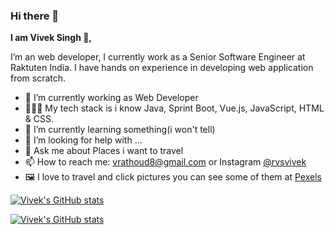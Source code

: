 ### Hi there 👋

**I am Vivek Singh 👋,**

I’m an web developer, I currently work as a Senior Software Engineer at Raktuten India. I have hands on experience in developing web application from scratch. 

- 🔭 I’m currently working as Web Developer
- 👨🏻‍💻 My tech stack is i know Java, Sprint Boot, Vue.js, JavaScript, HTML & CSS.
- 🌱 I’m currently learning something(i won't tell)
- 🤔 I’m looking for help with ...
- 💬 Ask me about Places i want to travel
- 📫 How to reach me: vrathoud8@gmail.com or Instagram [@rvsvivek](https://www.instagram.com/rvsvivek/)
- 🖼️ I love to travel and click pictures you can see some of them at [Pexels](https://www.pexels.com/@vivek-singh-987223)


[![Vivek's GitHub stats](https://github-readme-stats.vercel.app/api?username=rviveksingh&show_icons=true&count_private=true&theme=vue)](https://github.com/anuraghazra/github-readme-stats)

[![Vivek's GitHub stats](https://github-readme-stats.vercel.app/api/top-langs/?username=rviveksingh&theme=buefy&layout=compact)](https://github.com/anuraghazra/github-readme-stats)



